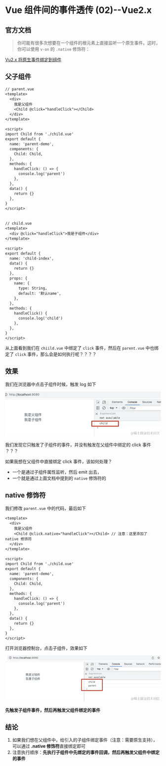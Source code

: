 # Vue 组件间的事件透传 (02)--Vue2.x

## 官方文档

> 你可能有很多次想要在一个组件的根元素上直接监听一个原生事件。这时，你可以使用 `v-on` 的 `.native` 修饰符：

[Vu2.x 将原生事件绑定到组件](https://link.juejin.cn?target=https%3A%2F%2Fv2.cn.vuejs.org%2Fv2%2Fguide%2Fcomponents-custom-events.html%23%E5%B0%86%E5%8E%9F%E7%94%9F%E4%BA%8B%E4%BB%B6%E7%BB%91%E5%AE%9A%E5%88%B0%E7%BB%84%E4%BB%B6)

## 父子组件

```vue
// parent.vue
<template>
  <div>
    我是父组件
    <Child @click="handleClick"></Child>
  </div>
</template>

<script>
import Child from './child.vue'
export default {
  name: 'parent-demo',
  components: {
    Child: Child,
  },
  methods: {
    handleClick: () => {
      console.log('parent')
    },
  },
  data() {
    return {}
  },
}
</script>


// child.vue
<template>
  <div @click="handleClick">我是子组件</div>
</template>

<script>
export default {
  name: 'child-index',
  data() {
    return {}
  },
  props: {
    name: {
      type: String,
      default: '默认name',
    },
  },
  methods: {
    handleClick() {
      console.log('child')
    },
  },
}
</script>
```

从上面看到我们在 `chiild.vue` 中绑定了 `click` 事件，然后在 `parent.vue` 中也绑定了 `click` 事件，那么会是如何执行呢？？？？

## 效果

我们在浏览器中点击子组件时候，触发 log 如下

![image.png](./assets/022b61db87fb4ef289d2586198a0b3e4~tplv-k3u1fbpfcp-jj-mark:3024:0:0:0:q75.awebp)

我们发现它只触发了子组件的事件，并没有触发在父组件中绑定的 click 事件 ？？？

如果我想在父组件中直接绑定 click 事件，该如何处理？

- 一个是通过子组件属性监听，然后 emit 出去，
- 一个就是通过上面文档中提到的 `native` 修饰符的

## native 修饰符

我们修改 `parent.vue` 中的代码，最后如下

```vue
<template>
  <div>
    我是父组件
    <Child @click.native="handleClick"></Child> // 注意：这里添加了 native 修饰符
  </div>
</template>

<script>
import Child from './child.vue'
export default {
  name: 'parent-demo',
  components: {
    Child: Child,
  },
  methods: {
    handleClick: () => {
      console.log('parent')
    },
  },
  data() {
    return {}
  },
}
</script>
```

打开浏览器控制台，点击子组件，效果如下

![image.png](./assets/91d3a2b4cf1542af8820f465964e3c81~tplv-k3u1fbpfcp-jj-mark:3024:0:0:0:q75.awebp)

**先触发子组件事件，然后再触发父组件绑定的事件**

## 结论

1. 如果我们想在父组件中，给引入的子组件绑定事件（注意：需要原生支持），可以通过 **.native 修饰符**直接绑定即可
2. 注意执行顺序：**先执行子组件中先绑定的事件回调，然后再触发父组件中绑定的事件**